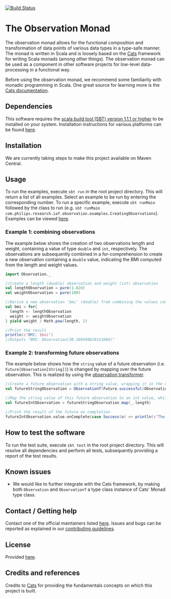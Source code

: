 [![Build Status](https://travis-ci.com/philips-software/iaf-observation.svg?token=sPT97aoNLmsMKsTV2VZW&branch=master)](https://travis-ci.com/philips-software/iaf-observation)

The Observation Monad
======

The observation monad allows for the functional composition and transformation of data points of various data types in a type-safe manner. The monad is written in Scala and is loosely based on the [Cats](https://typelevel.org/cats) framework for writing Scala monads (among other things). The observation monad can be used as a component in other software projects for low-level data-processing in a functional way.

Before using the observation monad, we recommend some familiarity with monadic programming in Scala. One great source for learning more is the [Cats documentation](https://typelevel.org/cats/typeclasses/monad.html).

## Dependencies

This software requires the [scala build tool (SBT) version 1.1.1 or higher](http://www.scala-sbt.org/) to be installed on your system. Installation instructions for various platforms can be found [here](https://www.scala-sbt.org/1.0/docs/Setup.html).

## Installation

We are currently taking steps to make this project available on Maven Central.

## Usage

To run the examples, execute `sbt run` in the root project directory. This will return a list of all examples. Select an example to be run by entering the corresponding number. To run a specific example, execute `sbt runMain` followed by the class to run (e.g. `sbt runMain com.philips.research.iaf.observation.examples.CreatingObservations`). Examples can be viewed [here](src/main/scala/com/philips/research/iaf/observation/examples).

### Example 1: combining observations

The example below shows the creation of two observations length and weight, containing a value of type `double` and `int`, respectively. The observations are subsequently combined in a for-comprehension to create a new observation containing a `double` value, indicating the BMI computed from the length and weight values.

```scala
import Observation._

//Create a length (double) observation and weight (int) observation
val lengthObservation = pure(1.82d)
val weightObservation = pure(100)

//Derive a new observation 'bmi' (double) from combining the values contained in the previous two observations
val bmi = for{
  length <- lengthObservation
  weight <- weightObservation
} yield weight / Math.pow(length, 2)

//Print the result
println(s"BMI: $bmi")
//Outputs "BMI: Observation(30.189590629151066)"
```

### Example 2: transforming future observations

The example below shows how the `string` value of a future observation (i.e. `Future[Observation[String]]`) is changed by mapping over the future observation. This is realized by using the [observation transformer](src/main/scala/com/philips/research/iaf/observation/ObservationT.scala).

```scala
//Create a future observation with a string value, wrapping it in the observation transformer
val futureStringObservation = ObservationT(Future.successful(Observation.pure("hi!")))

//Map the string value of this future observation to an int value, while preserving the context of the future observation
val futureIntObservation = futureStringObservation.map(_.length)

//Print the result of the future on completion
futureIntObservation.value.onComplete{case Success(o) => println(s"The future observation completed with result: $o")}
```

## How to test the software

To run the test suite, execute `sbt test` in the root project directory. This will resolve all dependencies and perform all tests, subsequently providing a report of the test results.

## Known issues

- We would like to further integrate with the Cats framework, by making both `Observation` and `ObservationT` a type class instance of Cats' Monad type class.

## Contact / Getting help

Contact one of the official maintainers listed [here](MAINTAINERS.md). Issues and bugs can be reported as explained in our [contributing guidelines](CONTRIBUTING.md).

## License

Provided [here](LICENSE.md).

## Credits and references

Credits to [Cats](https://typelevel.org/cats/) for providing the fundamentals concepts on which this project is built.
